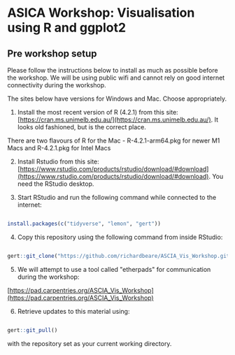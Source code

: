 # ASICA Workshop: Visualisation using R and ggplot2

## Pre workshop setup

Please follow the instructions below to install as much as possible
before the workshop. We will be using public wifi and cannot rely
on good internet connectivity during the workshop.

The sites below have versions for Windows and Mac. Choose appropriately.

1. Install the most recent version of R (4.2.1) from this site: [https://cran.ms.unimelb.edu.au/](https://cran.ms.unimelb.edu.au/). It looks old fashioned, but is the correct place.

There are two flavours of R for the Mac - R-4.2.1-arm64.pkg for newer M1 Macs and R-4.2.1.pkg for Intel Macs

2. Install Rstudio from this site: [https://www.rstudio.com/products/rstudio/download/#download](https://www.rstudio.com/products/rstudio/download/#download). You need the RStudio desktop.

3. Start RStudio and run the following command while connected to the internet:

```R

install.packages(c("tidyverse", "lemon", "gert"))

```

4. Copy this repository using the following command from inside RStudio:

```R

gert::git_clone("https://github.com/richardbeare/ASCIA_Vis_Workshop.git", "ASCIA_Vis_Workshop")

```

5. We will attempt to use a tool called "etherpads" for communication during the workshop:

[https://pad.carpentries.org/ASCIA_Vis_Workshop](https://pad.carpentries.org/ASCIA_Vis_Workshop)

6. Retrieve updates to this material using:

```R

gert::git_pull()

```

with the repository set as your current working directory.
